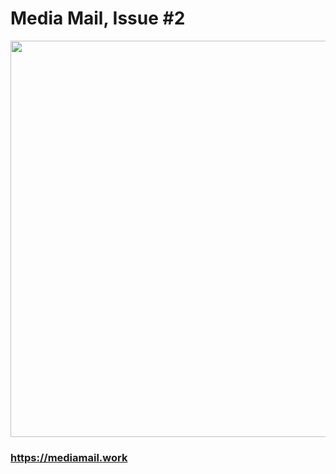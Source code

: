 # Media Mail, Issue #2

<a href="https://www.youtube.com/watch?v=G3d3QpX_buI" target="_blank"><img src="https://i.imgur.com/kUCkxV3.png" width="634" /></a>

### https://mediamail.work
